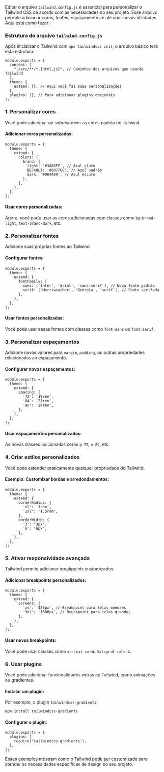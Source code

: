 Editar o arquivo `tailwind.config.js` é essencial para personalizar o Tailwind CSS de acordo com as necessidades do seu projeto. Esse arquivo permite adicionar cores, fontes, espaçamentos e até criar novas utilidades. Aqui está como fazer:

### **Estrutura do arquivo** `tailwind.config.js`

Após inicializar o Tailwind com `npx tailwindcss init`, o arquivo básico terá esta estrutura:

```
module.exports = {
  content: [
    "./src/**/*.{html,js}", // Caminhos dos arquivos que usarão Tailwind
  ],
  theme: {
    extend: {}, // Aqui você faz suas personalizações
  },
  plugins: [], // Para adicionar plugins opcionais
};
```

### **1. Personalizar cores**

Você pode adicionar ou sobrescrever as cores padrão no Tailwind.

#### **Adicionar cores personalizadas**:

```
module.exports = {
  theme: {
    extend: {
      colors: {
        brand: {
          light: '#3AB0FF', // Azul claro
          DEFAULT: '#0077CC', // Azul padrão
          dark: '#004A99', // Azul escuro
        },
      },
    },
  },
};
```

#### **Usar cores personalizadas**:

Agora, você pode usar as cores adicionadas com classes como `bg-brand-light`, `text-brand-dark`, etc.

### **2. Personalizar fontes**

Adicione suas próprias fontes ao Tailwind.

#### **Configurar fontes**:

```
module.exports = {
  theme: {
    extend: {
      fontFamily: {
        sans: ['Inter', 'Arial', 'sans-serif'], // Nova fonte padrão
        serif: ['Merriweather', 'Georgia', 'serif'], // Fonte serifada
      },
    },
  },
};
```

#### **Usar fontes personalizadas**:

Você pode usar essas fontes com classes como `font-sans` ou `font-serif`.

### **3. Personalizar espaçamentos**

Adicione novos valores para `margin`, `padding`, ou outras propriedades relacionadas ao espaçamento.

#### **Configurar novos espaçamentos**:

```
module.exports = {
  theme: {
    extend: {
      spacing: {
        '72': '18rem',
        '84': '21rem',
        '96': '24rem',
      },
    },
  },
};
```

#### **Usar espaçamentos personalizados**:

As novas classes adicionadas serão `p-72`, `m-84`, etc.

### **4. Criar estilos personalizados**

Você pode estender praticamente qualquer propriedade do Tailwind.

#### **Exemplo: Customizar bordas e arredondamentos**:

```
module.exports = {
  theme: {
    extend: {
      borderRadius: {
        'xl': '1rem',
        '2xl': '1.5rem',
      },
      borderWidth: {
        '3': '3px',
        '6': '6px',
      },
    },
  },
};
```

### **5. Ativar responsividade avançada**

Tailwind permite adicionar breakpoints customizados.

#### **Adicionar breakpoints personalizados**:

```
module.exports = {
  theme: {
    extend: {
      screens: {
        'xs': '480px', // Breakpoint para telas menores
        '3xl': '1600px', // Breakpoint para telas grandes
      },
    },
  },
};
```

#### **Usar novos breakpoints**:

Você pode usar classes como `xs:text-sm` ou `3xl:grid-cols-4`.

### **6. Usar plugins**

Você pode adicionar funcionalidades extras ao Tailwind, como animações ou gradientes.

#### **Instalar um plugin**:

Por exemplo, o plugin `tailwindcss-gradients`:

```
npm install tailwindcss-gradients
```

#### **Configurar o plugin**:

```
module.exports = {
  plugins: [
    require('tailwindcss-gradients'),
  ],
};
```

Esses exemplos mostram como o Tailwind pode ser customizado para atender às necessidades específicas de design do seu projeto.


